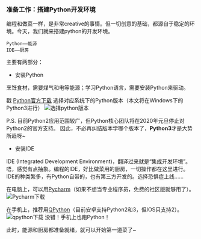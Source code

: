 ﻿### 准备工作：搭建Python开发环境
编程和做菜一样，是非常creative的事情。但一切创意的基础，都源自于稳定的环境。今天，我们就来搭建python的开发环境。

    Python——能源
    IDE——厨房
主要有两部分：

- 安装Python

烹饪食材，需要煤气和电等能源；学习Python语言，需要安装Python来驱动。
   
戳 [Python官方下载](https://www.python.org/downloads/)
选择对应系统下的Python版本（本文将在Windows下的Python3进行）
![选择python版本](https://s1.ax2x.com/2018/04/03/6b2qa.png)

P.S. 目前Python2应用范围较广，但Python核心团队将在2020年元旦停止对Python2的官方支持。
因此，不必再纠结版本学哪个版本了，**Python3**才是大势所趋呀~

- 安装IDE

IDE (Integrated Development Environment)，翻译过来就是“集成开发环境”。唔，感觉有点抽象。编程的IDE，好比做菜用的厨房，一切操作都在这里进行。
IDE的种类繁多，有Python自带的，也有第三方开发的。选择恐惧症上线……

在电脑上，可以用[Pycharm](https://www.jetbrains.com/pycharm/)（如果不想当专业程序员，免费的社区版就够用了）。
![Pycharm下载](https://s1.ax2x.com/2018/04/03/6szM2.png)

在手机上，推荐用[QPython](http://www.qpython.com/)（目前安卓支持Python2和3，但IOS只支持2）。
![qpython下载](https://s1.ax2x.com/2018/04/03/6sOI9.png)
没错！手机上也跑Python！

此时，能源和厨房都准备就绪，就可以开始第一道菜了~

